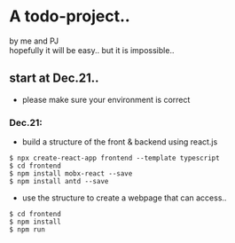 <!--
 * @Date: 2021-12-21 15:55:14
 * @LastEditTime: 2021-12-21 19:43:01
 * @FilePath: /new-simple-todo/my-todo/README.md
-->
# A todo-project..
by me and PJ \
hopefully it will be easy..
but it is impossible..

## start at Dec.21..

* please make sure your environment is correct

### Dec.21:

* build a structure of the front & backend using react.js
```
$ npx create-react-app frontend --template typescript
$ cd frontend
$ npm install mobx-react --save    
$ npm install antd --save       
```
* use the structure to create a webpage that can access..
```
$ cd frontend
$ npm install
$ npm run
```


